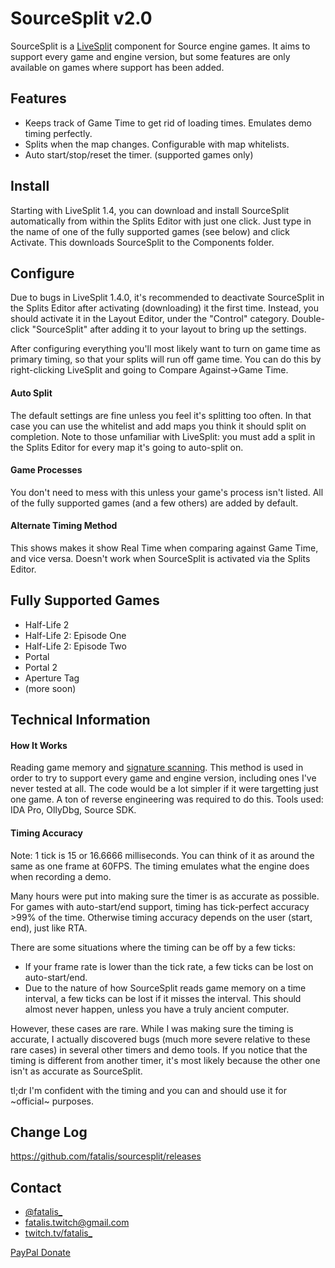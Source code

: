 ﻿SourceSplit v2.0
===========

SourceSplit is a [LiveSplit] component for Source engine games. It aims to support every game and engine version, but some features are only available on games where support has been added.

Features
--------
  * Keeps track of Game Time to get rid of loading times. Emulates demo timing perfectly.
  * Splits when the map changes. Configurable with map whitelists.
  * Auto start/stop/reset the timer. (supported games only)

Install
-------
Starting with LiveSplit 1.4, you can download and install SourceSplit automatically from within the Splits Editor with just one click. Just type in the name of one of the fully supported games (see below) and click Activate. This downloads SourceSplit to the Components folder.

Configure
---------
Due to bugs in LiveSplit 1.4.0, it's recommended to deactivate SourceSplit in the Splits Editor after activating (downloading) it the first time. Instead, you should activate it in the Layout Editor, under the "Control" category. Double-click "SourceSplit" after adding it to your layout to bring up the settings.

After configuring everything you'll most likely want to turn on game time as primary timing, so that your splits will run off game time. You can do this by right-clicking LiveSplit and going to Compare Against->Game Time.

#### Auto Split
The default settings are fine unless you feel it's splitting too often. In that case you can use the whitelist and add maps you think it should split on completion. Note to those unfamiliar with LiveSplit: you must add a split in the Splits Editor for every map it's going to auto-split on.

#### Game Processes
You don't need to mess with this unless your game's process isn't listed. All of the fully supported games (and a few others) are added by default.

#### Alternate Timing Method
This shows makes it show Real Time when comparing against Game Time, and vice versa. Doesn't work when SourceSplit is activated via the Splits Editor.

Fully Supported Games
---------------------
  * Half-Life 2
  * Half-Life 2: Episode One
  * Half-Life 2: Episode Two
  * Portal
  * Portal 2
  * Aperture Tag
  * (more soon)

Technical Information
---------------------
#### How It Works
Reading game memory and [signature scanning]. This method is used in order to try to support every game and engine version, including ones I've never tested at all. The code would be a lot simpler if it were targetting just one game. A ton of reverse engineering was required to do this. Tools used: IDA Pro, OllyDbg, Source SDK.

#### Timing Accuracy
Note: 1 tick is 15 or 16.6666 milliseconds. You can think of it as around the same as one frame at 60FPS. The timing emulates what the engine does when recording a demo.

Many hours were put into making sure the timer is as accurate as possible. For games with auto-start/end support, timing has tick-perfect accuracy >99% of the time. Otherwise timing accuracy depends on the user (start, end), just like RTA.

There are some situations where the timing can be off by a few ticks:

  * If your frame rate is lower than the tick rate, a few ticks can be lost on auto-start/end. 
  * Due to the nature of how SourceSplit reads game memory on a time interval, a few ticks can be lost if it misses the interval. This should almost never happen, unless you have a truly ancient computer.

However, these cases are rare. While I was making sure the timing is accurate, I actually discovered bugs (much more severe relative to these rare cases) in several other timers and demo tools. If you notice that the timing is different from another timer, it's most likely because the other one isn't as accurate as SourceSplit.

tl;dr I'm confident with the timing and you can and should use it for ~official~ purposes.

Change Log
----------
https://github.com/fatalis/sourcesplit/releases

Contact
-------
  * [@fatalis_](https://twitter.com/fatalis_)
  * [fatalis.twitch@gmail.com](mailto:fatalis.twitch@gmail.com)
  * [twitch.tv/fatalis_](http://www.twitch.tv/fatalis_)

[PayPal Donate](http://fatalis.hive.ai/donate)

[LiveSplit]:http://livesplit.org/
[signature scanning]:https://wiki.alliedmods.net/Signature_scanning
